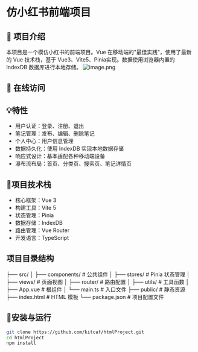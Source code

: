 # 仿小红书前端项目

## 🎯 项目介绍
本项目是一个模仿小红书的前端项目。Vue 在移动端的"最佳实践"，使用了最新的 Vue 技术栈，基于 Vue3、Vite5、Pinia实现。数据使用浏览器内置的 IndexDB 数据库进行本地存储。
![image.png](https://cloundpic.obs.cn-east-3.myhuaweicloud.com/images/result.jpeg)

## 👀 在线访问


## 💡特性

- 用户认证：登录、注册、退出
- 笔记管理：发布、编辑、删除笔记
- 个人中心：用户信息管理
- 数据持久化：使用 IndexDB 实现本地数据存储
- 响应式设计：基本适配各种移动端设备
- 瀑布流布局：首页、分类页、搜索页、笔记详情页

## 👻项目技术栈

- 核心框架：Vue 3
- 构建工具：Vite 5
- 状态管理：Pinia
- 数据存储：IndexDB
- 路由管理：Vue Router
- 开发语言：TypeScript

## 项目目录结构

├── src/
│ ├── components/ # 公共组件
│ ├── stores/ # Pinia 状态管理
│ ├── views/ # 页面视图
│ ├── router/ # 路由配置
│ ├── utils/ # 工具函数
│ ├── App.vue # 根组件
│ └── main.ts # 入口文件
├── public/ # 静态资源
├── index.html # HTML 模板
└── package.json # 项目配置文件

## 📖安装与运行

```bash
git clone https://github.com/kitcaf/htmlProject.git
cd htmlProject
npm install
```